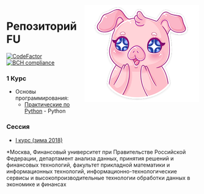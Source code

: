 <img src="pig.png" align="right" />

# Репозиторий FU
[![CodeFactor](https://www.codefactor.io/repository/github/georgiydemo/kip/badge)](https://www.codefactor.io/repository/github/georgiydemo/kip)
[![BCH compliance](https://bettercodehub.com/edge/badge/GeorgiyDemo/KIP?branch=master)](https://bettercodehub.com/)
### 1 Курс

* Основы программирования:
	* [Практические по Python](#) - Python

### Сессия
* [I курс (зима 2018)](#)

*Москва, Финансовый университет при Правительстве Российской Федерации, департамент анализа данных, принятия решений и финансовых технологий, факультет прикладной математики и информационных технологий, информационно-технологические сервисы и высокопроизводительные технологии обработки данных в экономике и финансах